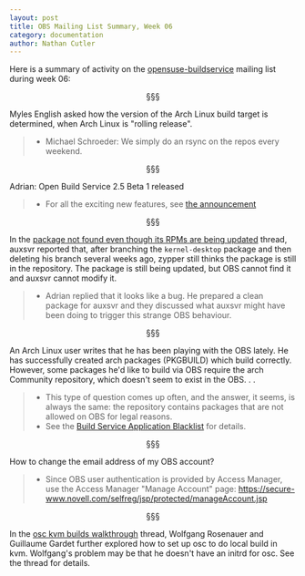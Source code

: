 ```yaml
---
layout: post
title: OBS Mailing List Summary, Week 06
category: documentation
author: Nathan Cutler
---
```


Here is a summary of activity on the
[opensuse-buildservice](http://lists.opensuse.org/opensuse-buildservice/)
mailing list during week 06:

<p align="center">§§§</p>

Myles English asked how the version of the Arch Linux build target is
determined, when Arch Linux is "rolling release".
> * Michael Schroeder: We simply do an rsync on the repos every weekend.

<p align="center">§§§</p>

Adrian: Open Build Service 2.5 Beta 1 released
> * For all the exciting new features, see <a
> href="http://lists.opensuse.org/opensuse-buildservice/2014-02/msg00003.html">the
> announcement</a>

<p align="center">§§§</p>

In the <a
href="http://lists.opensuse.org/opensuse-buildservice/2014-02/msg00012.html">package
not found even though its RPMs are being updated</a> thread, auxsvr
reported that, after branching the `kernel-desktop` package and then
deleting his branch several weeks ago, zypper still thinks the package is
still in the repository. The package is still being updated, but OBS cannot
find it and auxsvr cannot modify it.
> * Adrian replied that it looks like a bug. He prepared a clean package
> for auxsvr and they discussed what auxsvr might have been doing to
> trigger this strange OBS behaviour.

<p align="center">§§§</p>

An Arch Linux user writes that he has been playing with the OBS lately.
He has successfully created arch packages (PKGBUILD) which build correctly.
However, some packages he'd like to build via OBS require the arch
Community repository, which doesn't seem to exist in the OBS. . . 
> * This type of question comes up often, and the answer, it seems, is
> always the same: the repository contains packages that are not allowed on
> OBS for legal reasons.  
> * See the <a
> href="http://en.opensuse.org/openSUSE:Build_Service_application_blacklist">Build
> Service Application Blacklist</a> for details.  

<p align="center">§§§</p>

How to change the email address of my OBS account?
> * Since OBS user authentication is provided by Access Manager, use the
> Access Manager "Manage Account" page: <a
> href="https://secure-www.novell.com/selfreg/jsp/protected/manageAccount.jsp">https://secure-www.novell.com/selfreg/jsp/protected/manageAccount.jsp</a>

<p align="center">§§§</p>

In the <a
href="http://lists.opensuse.org/opensuse-buildservice/2014-02/msg00029.html">osc
kvm builds walkthrough</a> thread, Wolfgang Rosenauer and Guillaume Gardet
further explored how to set up osc to do local build in kvm. Wolfgang's
problem may be that he doesn't have an initrd for osc. See the thread for
details.

